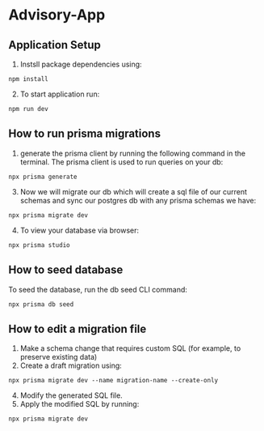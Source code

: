 # Advisory-App

## Application Setup
1. Instsll package dependencies using:
```
npm install
```
2. To start application run:
```
npm run dev
```

## How to run prisma migrations
1. generate the prisma client by running the following command in the terminal. The prisma client is used to run queries on your db:
```
npx prisma generate
```
3. Now we will migrate our db which will create a sql file of our current schemas and sync our postgres db with any prisma schemas we have:
 ```
npx prisma migrate dev
```
4. To view your database via browser:
 ```
npx prisma studio
```

## How to seed database
To seed the database, run the db seed CLI command:
```
npx prisma db seed
```

## How to edit a migration file
1. Make a schema change that requires custom SQL (for example, to preserve existing data)
2. Create a draft migration using:
```
npx prisma migrate dev --name migration-name --create-only
```
4. Modify the generated SQL file.
5. Apply the modified SQL by running:
```
npx prisma migrate dev
```
